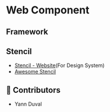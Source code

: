 # Web Component

## Framework

## Stencil

- [Stencil - Website](https://stenciljs.com/)(For Design System)
- [Awesome Stencil](https://github.com/mappmechanic/awesome-stenciljs)

## 🙌 Contributors 

- Yann Duval
